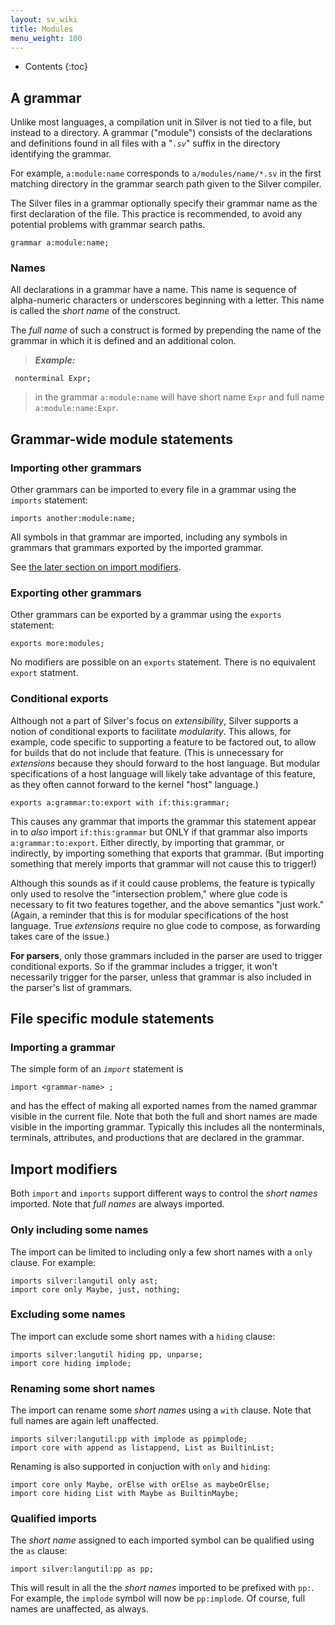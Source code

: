 ```yaml
---
layout: sv_wiki
title: Modules
menu_weight: 100
---
```


* Contents
{:toc}

## A grammar

Unlike most languages, a compilation unit in Silver is not tied to a file, but instead to a directory.  A grammar ("module") consists of the declarations and definitions found in all files with a "_`.sv`_" suffix in the directory identifying the grammar.

For example, `a:module:name` corresponds to `a/modules/name/*.sv` in the first matching directory in the grammar search path given to the Silver compiler.

The Silver files in a grammar optionally specify their grammar name as the first declaration of the file.  This practice is recommended, to avoid any potential problems with grammar search paths.

```
grammar a:module:name;
```

### Names

All declarations in a grammar have a name.  This name is sequence of alpha-numeric characters or underscores beginning with a letter.  This name is called the _short name_ of the construct.

The _full name_ of such a construct is formed by prepending the name of the grammar in which it is defined and an additional colon.

> _**Example:**_
```
 nonterminal Expr;
```
> in the grammar `a:module:name` will have short name `Expr` and full name `a:module:name:Expr`.

## Grammar-wide module statements

### Importing other grammars

Other grammars can be imported to every file in a grammar using the `imports` statement:

```
imports another:module:name;
```

All symbols in that grammar are imported, including any symbols in grammars that grammars exported by the imported grammar.

See [the later section on import modifiers](#import-modifiers).

### Exporting other grammars

Other grammars can be exported by a grammar using the `exports` statement:

```
exports more:modules;
```

No modifiers are possible on an `exports` statement.  There is no equivalent `export` statment.

### Conditional exports

Although not a part of Silver's focus on _extensibility_, Silver supports a notion of conditional exports to facilitate _modularity_. This allows, for example, code specific to supporting a feature to be factored out, to allow for builds that do not include that feature. (This is unnecessary for _extensions_ because they should forward to the host language. But modular specifications of a host language will likely take advantage of this feature, as they often cannot forward to the kernel "host" language.)

```
exports a:grammar:to:export with if:this:grammar;
```

This causes any grammar that imports the grammar this statement appear in to _also_ import `if:this:grammar` but ONLY if that grammar also imports `a:grammar:to:export`.  Either directly, by importing that grammar, or indirectly, by importing something that exports that grammar. (But importing something that merely imports that grammar will not cause this to trigger!)

Although this sounds as if it could cause problems, the feature is typically only used to resolve the "intersection problem," where glue code is necessary to fit two features together, and the above semantics "just work."  (Again, a reminder that this is for modular specifications of the host language. True _extensions_ require no glue code to compose, as forwarding takes care of the issue.)

**For parsers**, only those grammars included in the parser are used to trigger conditional exports. So if the grammar includes a trigger, it won't necessarily trigger for the parser, unless that grammar is also included in the parser's list of grammars.

## File specific module statements

### Importing a grammar

The simple form of an _`import`_ statement is
```
import <grammar-name> ;
```
and has the effect of making all exported names from the named grammar visible in the current file.  Note that both the full and short names are made visible in the importing grammar.  Typically this includes all the nonterminals, terminals, attributes, and productions that are declared in the grammar.

## Import modifiers

Both `import` and `imports` support different ways to control the _short names_ imported. Note that _full names_ are always imported.

### Only including some names

The import can be limited to including only a few short names with a `only` clause. For example:

```
imports silver:langutil only ast;
import core only Maybe, just, nothing;
```

### Excluding some names

The import can exclude some short names with a `hiding` clause:

```
imports silver:langutil hiding pp, unparse;
import core hiding implode;
```

### Renaming some short names

The import can rename some _short names_ using a `with` clause. Note that full names are again left unaffected.

```
imports silver:langutil:pp with implode as ppimplode;
import core with append as listappend, List as BuiltinList;
```

Renaming is also supported in conjuction with `only` and `hiding`:

```
import core only Maybe, orElse with orElse as maybeOrElse;
import core hiding List with Maybe as BuiltinMaybe;
```

### Qualified imports

The _short name_ assigned to each imported symbol can be qualified using the `as` clause:

```
import silver:langutil:pp as pp;
```

This will result in all the the _short names_ imported to be prefixed with `pp:`. For example, the `implode` symbol will now be `pp:implode`. Of course, full names are unaffected, as always.
